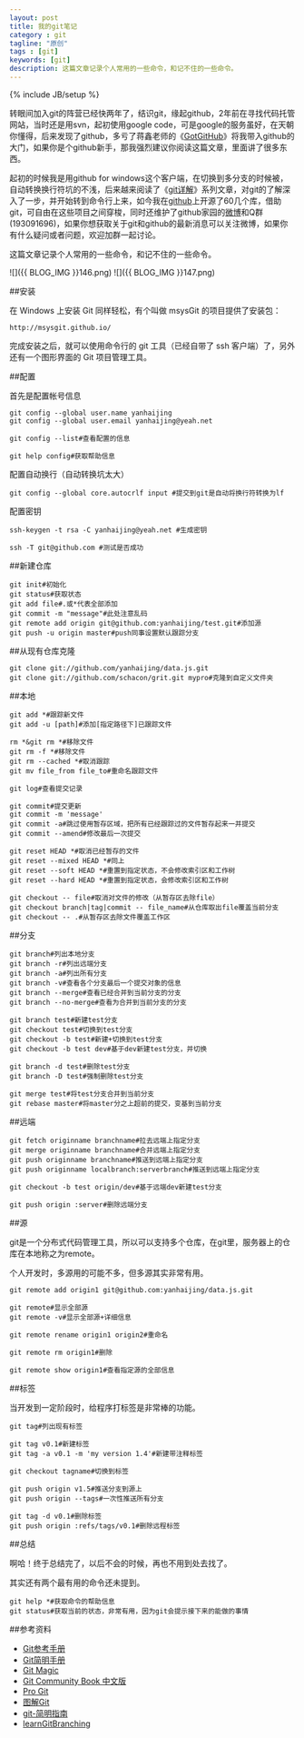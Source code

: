 ```yaml
---
layout: post
title: 我的git笔记
category : git
tagline: "原创"
tags : [git]
keywords: [git]
description: 这篇文章记录个人常用的一些命令，和记不住的一些命令。
---
```

{% include JB/setup %}

转眼间加入git的阵营已经快两年了，结识git，缘起github，2年前在寻找代码托管网站，当时还是用svn，起初使用google code，可是google的服务虽好，在天朝你懂得，后来发现了github，多亏了蒋鑫老师的《[GotGitHub](http://www.worldhello.net/gotgithub/)》将我带入github的大门，如果你是个github新手，那我强烈建议你阅读这篇文章，里面讲了很多东西。

起初的时候我是用github for windows这个客户端，在切换到多分支的时候被，自动转换换行符坑的不浅，后来越来阅读了《[git详解](http://www.open-open.com/lib/view/open1328069609436.html)》系列文章，对git的了解深入了一步，并开始转到命令行上来，如今我在[github](https://github.com/yanhaijing)上开源了60几个库，借助git，可自由在这些项目之间穿梭，同时还维护了github家园的[微博](http://weibo.com/githubchina/)和Q群(193091696)，如果你想获取关于git和github的最新消息可以关注微博，如果你有什么疑问或者问题，欢迎加群一起讨论。

这篇文章记录个人常用的一些命令，和记不住的一些命令。

![]({{ BLOG_IMG }}146.png)
![]({{ BLOG_IMG }}147.png)

##安装

在 Windows 上安装 Git 同样轻松，有个叫做 msysGit 的项目提供了安装包：

	http://msysgit.github.io/

完成安装之后，就可以使用命令行的 git 工具（已经自带了 ssh 客户端）了，另外还有一个图形界面的 Git 项目管理工具。

##配置

首先是配置帐号信息

	git config --global user.name yanhaijing
	git config --global user.email yanhaijing@yeah.net

	git config --list#查看配置的信息

	git help config#获取帮助信息

配置自动换行（自动转换坑太大）

	git config --global core.autocrlf input #提交到git是自动将换行符转换为lf

配置密钥
	
	ssh-keygen -t rsa -C yanhaijing@yeah.net #生成密钥

	ssh -T git@github.com #测试是否成功

##新建仓库

	git init#初始化
	git status#获取状态
	git add file#.或*代表全部添加
	git commit -m "message"#此处注意乱码
	git remote add origin git@github.com:yanhaijing/test.git#添加源
	git push -u origin master#push同事设置默认跟踪分支

##从现有仓库克隆

	git clone git://github.com/yanhaijing/data.js.git	
	git clone git://github.com/schacon/grit.git mypro#克隆到自定义文件夹

##本地

	git add *#跟踪新文件
	git add -u [path]#添加[指定路径下]已跟踪文件

	rm *&git rm *#移除文件
	git rm -f *#移除文件
	git rm --cached *#取消跟踪
	git mv file_from file_to#重命名跟踪文件

	git log#查看提交记录

	git commit#提交更新
	git commit -m 'message'
	git commit -a#跳过使用暂存区域，把所有已经跟踪过的文件暂存起来一并提交
	git commit --amend#修改最后一次提交

	git reset HEAD *#取消已经暂存的文件
	git reset --mixed HEAD *#同上
	git reset --soft HEAD *#重置到指定状态，不会修改索引区和工作树
	git reset --hard HEAD *#重置到指定状态，会修改索引区和工作树

	git checkout -- file#取消对文件的修改（从暂存区去除file）
	git checkout branch|tag|commit -- file_name#从仓库取出file覆盖当前分支
	git checkout -- .#从暂存区去除文件覆盖工作区


##分支

	git branch#列出本地分支
	git branch -r#列出远端分支
	git branch -a#列出所有分支
	git branch -v#查看各个分支最后一个提交对象的信息
	git branch --merge#查看已经合并到当前分支的分支
	git branch --no-merge#查看为合并到当前分支的分支

	git branch test#新建test分支
	git checkout test#切换到test分支
	git checkout -b test#新建+切换到test分支
	git checkout -b test dev#基于dev新建test分支，并切换

	git branch -d test#删除test分支
	git branch -D test#强制删除test分支

	git merge test#将test分支合并到当前分支
	git rebase master#将master分之上超前的提交，变基到当前分支

##远端
	
	git fetch originname branchname#拉去远端上指定分支
	git merge originname branchname#合并远端上指定分支
	git push originname branchname#推送到远端上指定分支
	git push originname localbranch:serverbranch#推送到远端上指定分支
	
	git checkout -b test origin/dev#基于远端dev新建test分支

	git push origin :server#删除远端分支


##源

git是一个分布式代码管理工具，所以可以支持多个仓库，在git里，服务器上的仓库在本地称之为remote。

个人开发时，多源用的可能不多，但多源其实非常有用。

	git remote add origin1 git@github.com:yanhaijing/data.js.git
	
	git remote#显示全部源
	git remote -v#显示全部源+详细信息

	git remote rename origin1 origin2#重命名

	git remote rm origin1#删除

	git remote show origin1#查看指定源的全部信息


##标签

当开发到一定阶段时，给程序打标签是非常棒的功能。

	git tag#列出现有标签	

	git tag v0.1#新建标签
	git tag -a v0.1 -m 'my version 1.4'#新建带注释标签

	git checkout tagname#切换到标签
	
	git push origin v1.5#推送分支到源上
	git push origin --tags#一次性推送所有分支

	git tag -d v0.1#删除标签
	git push origin :refs/tags/v0.1#删除远程标签
	
##总结	

啊哈！终于总结完了，以后不会的时候，再也不用到处去找了。

其实还有两个最有用的命令还未提到。

	git help *#获取命令的帮助信息
	git status#获取当前的状态，非常有用，因为git会提示接下来的能做的事情

##参考资料

- [Git参考手册](http://gitref.org/zh/index.html)
- [Git简明手册](http://www.mceiba.com/tool/git-cheat-sheet.html)
- [Git Magic](http://www-cs-students.stanford.edu/~blynn/gitmagic/intl/zh_cn/)
- [Git Community Book 中文版](http://gitbook.liuhui998.com/index.html)
- [Pro Git](http://git-scm.com/book/en/v2)
- [图解Git](http://marklodato.github.io/visual-git-guide/index-zh-cn.html)
- [git-简明指南](http://rogerdudler.github.io/git-guide/index.zh.html)
- [learnGitBranching](http://pcottle.github.io/learnGitBranching/)


